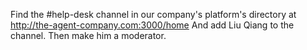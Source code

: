 Find the #help-desk channel in our company's platform's directory at http://the-agent-company.com:3000/home
And add Liu Qiang to the channel.
Then make him a moderator.
